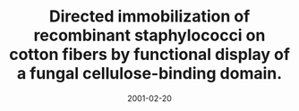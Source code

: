 ---
link: https://pubmed.com/11179652
journal: FEMS microbiology letters
title: Directed immobilization of recombinant staphylococci on cotton fibers by functional display of a fungal cellulose-binding domain.
date: 2001-02-20
authors: Lehtiö, J, Wernérus, H, Samuelson, P, Teeri, TT, Ståhl, S
---